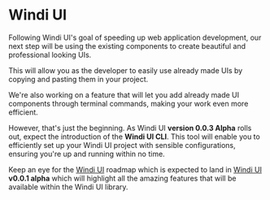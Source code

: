 # Windi UI

Following Windi UI's goal of speeding up web application development, our next step will be using the existing components to create beautiful and professional looking UIs.

This will allow you as the developer to easily use already made UIs by copying and pasting them in your project. 

We're also working on a feature that will let you add already made UI components through terminal commands, making your work even more efficient.

However, that's just the beginning. As Windi UI **version 0.0.3 Alpha** rolls out, expect the introduction of the **Windi UI CLI**. This tool will enable you to efficiently set up your Windi UI project with sensible configurations, ensuring you're up and running within no time.

Keep an eye for the [Windi UI]() roadmap which is expected to land in [Windi UI](https://github.com/selemondev) **v0.0.1 alpha** which will highlight all the amazing features that will be available within the Windi UI library.
